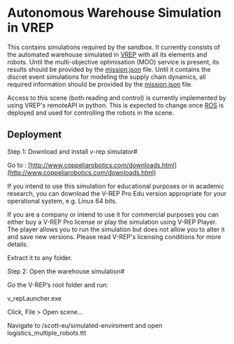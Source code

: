 ﻿# Autonomous Warehouse Simulation in VREP

This contains simulations required by the sandbox. It currently consists of the automated warehouse simulated in [VREP](http://www.coppeliarobotics.com/downloads.html) with all its elements and robots. 
Until the multi-objective optimisation (MOO) service is present, its results should be provided by the [mission.json](warehousecontroller/mission.json) file.
Until it contains the discret event simulations for modeling the supply chain dynamics, all required information should be provided  by the [mission.json](warehousecontroller/mission.json) file.

Access to this scene (both reading and control) is currently implemented by using VREP's remoteAPI in python. This is expected to change once [ROS](http://www.ros.org/) is deployed and used for controlling the robots in the scene.

## Deployment


Step 1:  Download and install v-rep simulator#

Go to : [http://www.coppeliarobotics.com/downloads.html](http://www.coppeliarobotics.com/downloads.html)

If you intend to use this simulation for educational purposes or in academic research, you can download the V-REP Pro Edu version appropriate for your operational system, e.g. Linux 64 bits.

If you are a company or intend to use it for commercial purposes you can either buy a V-REP Pro license or play the simulation using V-REP Player. The player allows you to run the simulation but does not allow you to alter it and save new versions. Please read V-REP's licensing conditions for more details.


Extract it to any folder.


Step 2: Open the warehouse simulation#

Go the V-REP’s root folder and run:

 v_repLauncher.exe
 
Click, File > Open scene…

Navigate to /scott-eu/simulated-enviroment and open logistics_multiple_robots.ttt

